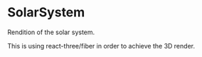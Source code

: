 # SolarSystem
Rendition of the solar system.

This is using react-three/fiber in order to achieve the 3D render.
